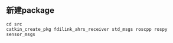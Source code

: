 ## 新建package
```
cd src
catkin_create_pkg fdilink_ahrs_receiver std_msgs roscpp rospy sensor_msgs
```